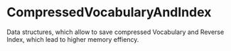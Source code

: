 # CompressedVocabularyAndIndex
Data structures, which allow to save compressed Vocabulary and Reverse Index, which lead to higher memory effiency.
